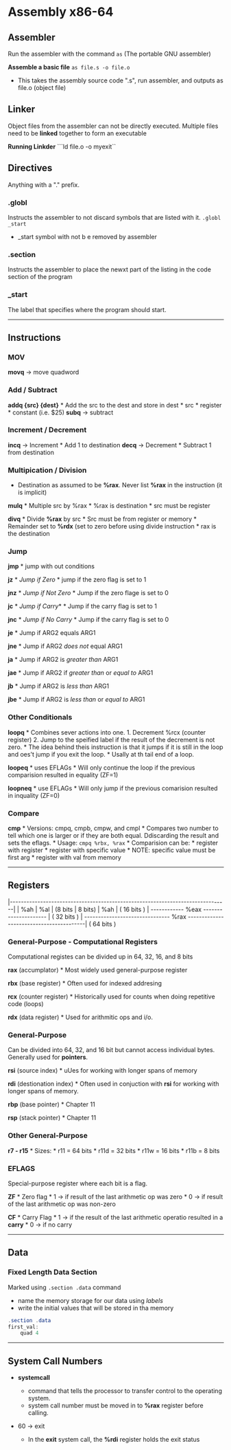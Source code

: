 # Assembly x86-64

## Assembler 
Run the assembler with the command ```as``` (The portable GNU assembler)

**Assemble a basic file**
```as file.s -o file.o```
* This takes the assembly source code ".s", run assembler, and outputs as file.o (object file)

## Linker
Object files from the assembler can not be directly executed. Multiple files need to be **linked** together to form an executable

**Running Linkder**
```ld file.o -o myexit``


## Directives
Anything with a "." prefix.

### .globl
Instructs the assembler to not discard symbols that are listed with it.
`` .globl _start `` 
* _start symbol with not b e removed by assembler

### .section
Instructs the assembler to place the newxt part of the listing in the code section of the program

### _start
The label that specifies where the program should start.


-------------------------------------------------------------------------------------------------------------------

## Instructions

### MOV
**movq**		-> move quadword

### Add / Subtract
**addq {src} {dest}**
	* Add the src to the dest and store in dest
	* src 
		* register
		* constant (i.e. $25)
**subq**		-> subtract

### Increment / Decrement
**incq**		-> Increment 
	* Add 1 to destination 
**decq**		-> Decrement
	* Subtract 1 from destination

### Multipication / Division
* Destination as assumed to be **%rax**. Never list **%rax** in the instruction (it is implicit)

**mulq**
	* Multiple src by %rax
	* %rax is destination
	* src must be register

**divq**
	* Divide **%rax** by src
	* Src must be from register or memory
	* Remainder set to **%rdx** (set to zero before using divide instruction
	* rax is the destination

### Jump

**jmp**
	* jump with out conditions

**jz**
	* *Jump if Zero* 
	* jump if the zero flag is set to 1

**jnz**
	* *Jump if Not Zero*
	* Jump if the zero flage is set to 0

**jc**
	* *Jump if Carry**
	* Jump if the carry flag is set to 1

**jnc**
	* *Jump if No Carry*
	* Jump if the carry flag is set to 0

**je**
	* Jump if ARG2 equals ARG1

**jne**
	* Jump if ARG2 *does not* equal ARG1

**ja**
	* Jump if ARG2 is *greater than* ARG1

**jae**
	* Jump if ARG2 if *greater than* or *equal to* ARG1

**jb**
	* Jump if ARG2 is *less than* ARG1

**jbe**
	* Jump if ARG2 is *less than* or *equal to* ARG1

### Other Conditionals

**loopq**
	* Combines sever actions into one.
		1. Decrement %rcx (counter register)
		2. Jump to the speified label if the result of the decrement is not zero.
	* The idea behind theis instruction is that it jumps if it is still in the loop and oes't jump if you exit the loop.
	* Usally at th tail end of a loop.

**loopeq**
	* uses EFLAGs
	* Will only continue the loop if the previous comparision resulted in equality (ZF=1)

**loopneq**
	* use EFLAGs
	* Will only jump if the previous comarision resulted in inquality (ZF=0)

### Compare

**cmp**
	* Versions: cmpq, cmpb, cmpw, and cmpl
	* Compares two number to tell which one is larger or if they are both equal. Ddiscarding the result and sets the eflags.
	* Usage: ```cmpq %rbx, %rax```
		* Comparision can be:
			* register with register
			* register with specific value
				* NOTE: specific value must be first arg
			* register with val from memory
	


-------------------------------------------------------------------------------------------------------------------

## Registers

|-------------------------------------------------------------------------------|
                                                         |    %ah   |   %al     | (8 bits | 8 bits)
	                                                     |         %ah          | ( 16 bits )
									| ------------  %eax ---------------------  | ( 32 bits )
| ------------------------------- %rax -----------------------------------------| ( 64 bits )

### General-Purpose - Computational Registers
Computational registes can be divided up in 64, 32, 16, and 8 bits

**rax** (accumplator)
	* Most widely used general-purpose register 

**rbx** (base register)
	* Often used for indexed addresing

**rcx** (counter register)
	* Historically used for counts when doing repetitive code (loops)

**rdx** (data register)
	* Used for arithmitic ops and i/o.

### General-Purpose 
Can be divided into 64, 32, and 16 bit but cannot access individual bytes. Generally used for **pointers**.

**rsi** (source index)
	* uUes for working with longer spans of memory

**rdi**	(destionation index)
	* Often used in conjuction with **rsi** for working with longer spans of memory.

**rbp** (base pointer)
	* Chapter 11

**rsp** (stack pointer)
	* Chapter 11

### Other General-Purpose
**r7 - r15**
	* Sizes:
		* r11	 = 64 bits
		* r11d	 = 32 bits
		* r11w	 = 16 bits
		* r11b	 =  8 bits
		
### EFLAGS
Special-purpose register where each bit is a flag.

**ZF**
	* Zero flag
	* 1 -> if result of the last arithmetic op was zero
	* 0 -> if result of the last arithmetic op was non-zero

**CF**
	* Carry Flag
	* 1 ->  if the result of the last arithmetic operatio resulted in a **carry**
	* 0 ->  if no carry


-------------------------------------------------------------------------------------------------------------------

## Data

### Fixed Length Data Section

Marked using ```.section .data``` command
* name the memory storage for our data using *labels*
* write the initial values that will be stored in tha memory

```as
.section .data
first_val:
	quad 4
```


-------------------------------------------------------------------------------------------------------------------

## System Call Numbers

* **systemcall**
	* command that tells the processor to transfer control to the operating system.
	* system call number must be moved in to **%rax** register before calling.

* 60 -> exit
	* In the **exit** system call, the **%rdi** register holds the exit status









































